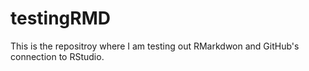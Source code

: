 # testingRMD

This is the repositroy where I am testing out RMarkdwon and GitHub's connection to RStudio.
